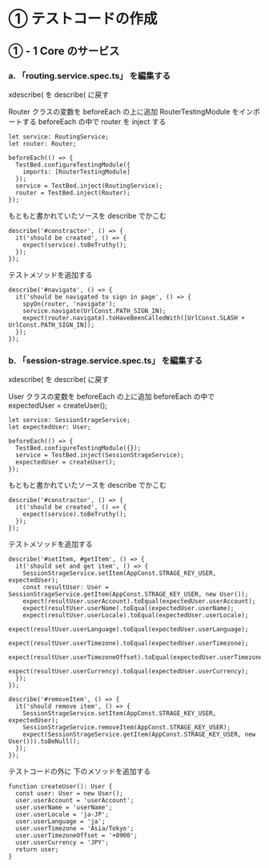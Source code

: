# ① テストコードの作成

## ① - 1 Core のサービス

### a. 「routing.service.spec.ts」 を編集する

xdescribe( を describe( に戻す

Router クラスの変数を beforeEach の上に追加
RouterTestingModule をインポートする
beforeEach の中で router を inject する

```
let service: RoutingService;
let router: Router;

beforeEach(() => {
  TestBed.configureTestingModule({
    imports: [RouterTestingModule]
  });
  service = TestBed.inject(RoutingService);
  router = TestBed.inject(Router);
});
```

もともと書かれていたソースを describe でかこむ

```
describe('#constractor', () => {
  it('should be created', () => {
    expect(service).toBeTruthy();
  });
});
```

テストメソッドを追加する

```
describe('#navigate', () => {
  it('should be navigated to sign in page', () => {
    spyOn(router, 'navigate');
    service.navigate(UrlConst.PATH_SIGN_IN);
    expect(router.navigate).toHaveBeenCalledWith([UrlConst.SLASH + UrlConst.PATH_SIGN_IN]);
  });
});
```

### b. 「session-strage.service.spec.ts」 を編集する

xdescribe( を describe( に戻す

User クラスの変数を beforeEach の上に追加
beforeEach の中で expectedUser = createUser();

```
let service: SessionStrageService;
let expectedUser: User;

beforeEach(() => {
  TestBed.configureTestingModule({});
  service = TestBed.inject(SessionStrageService);
  expectedUser = createUser();
});
```

もともと書かれていたソースを describe でかこむ

```
describe('#constractor', () => {
  it('should be created', () => {
    expect(service).toBeTruthy();
  });
});
```

テストメソッドを追加する

```
describe('#setItem, #getItem', () => {
  it('should set and get item', () => {
    SessionStrageService.setItem(AppConst.STRAGE_KEY_USER, expectedUser);
    const resultUser: User = SessionStrageService.getItem(AppConst.STRAGE_KEY_USER, new User());
    expect(resultUser.userAccount).toEqual(expectedUser.userAccount);
    expect(resultUser.userName).toEqual(expectedUser.userName);
    expect(resultUser.userLocale).toEqual(expectedUser.userLocale);
    expect(resultUser.userLanguage).toEqual(expectedUser.userLanguage);
    expect(resultUser.userTimezone).toEqual(expectedUser.userTimezone);
    expect(resultUser.userTimezoneOffset).toEqual(expectedUser.userTimezoneOffset);
    expect(resultUser.userCurrency).toEqual(expectedUser.userCurrency);
  });
});

describe('#removeItem', () => {
  it('should remove item', () => {
    SessionStrageService.setItem(AppConst.STRAGE_KEY_USER, expectedUser);
    SessionStrageService.removeItem(AppConst.STRAGE_KEY_USER);
    expect(SessionStrageService.getItem(AppConst.STRAGE_KEY_USER, new User())).toBeNull();
  });
});
```

テストコードの外に
下のメソッドを追加する

```
function createUser(): User {
  const user: User = new User();
  user.userAccount = 'userAccount';
  user.userName = 'userName';
  user.userLocale = 'ja-JP';
  user.userLanguage = 'ja';
  user.userTimezone = 'Asia/Tokyo';
  user.userTimezoneOffset = '+0900';
  user.userCurrency = 'JPY';
  return user;
}
```
